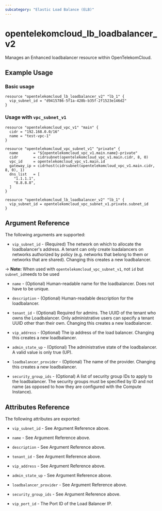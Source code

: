 ```yaml
---
subcategory: "Elastic Load Balance (ELB)"
---
```


# opentelekomcloud_lb_loadbalancer_v2

Manages an Enhanced loadbalancer resource within OpenTelekomCloud.

## Example Usage

### Basic usage

```hcl
resource "opentelekomcloud_lb_loadbalancer_v2" "lb_1" {
  vip_subnet_id = "d9415786-5f1a-428b-b35f-2f1523e146d2"
}
```

### Usage with `vpc_subnet_v1`

```hcl
resource "opentelekomcloud_vpc_v1" "main" {
  cidr = "192.168.0.0/16"
  name = "test-vpc-1"
}

resource "opentelekomcloud_vpc_subnet_v1" "private" {
  name       = "${opentelekomcloud_vpc_v1.main.name}-private"
  cidr       = cidrsubnet(opentelekomcloud_vpc_v1.main.cidr, 8, 0)
  vpc_id     = opentelekomcloud_vpc_v1.main.id
  gateway_ip = cidrhost(cidrsubnet(opentelekomcloud_vpc_v1.main.cidr, 8, 0), 1)
  dns_list   = [
    "1.1.1.1",
    "8.8.8.8",
  ]
}

resource "opentelekomcloud_lb_loadbalancer_v2" "lb_1" {
  vip_subnet_id = opentelekomcloud_vpc_subnet_v1.private.subnet_id
}
```


## Argument Reference

The following arguments are supported:

* `vip_subnet_id` - (Required) The network on which to allocate the
  loadbalancer's address. A tenant can only create loadalancers on networks
  authorized by policy (e.g. networks that belong to them or networks that
  are shared). Changing this creates a new loadbalancer.

-> **Note:** When used with `opentelekomcloud_vpc_subnet_v1`, not `id` but
`subnet_id`needs to be used

* `name` - (Optional) Human-readable name for the loadbalancer. Does not have
  to be unique.

* `description` - (Optional) Human-readable description for the loadbalancer.

* `tenant_id` - (Optional) Required for admins. The UUID of the tenant who owns
  the Loadbalancer.  Only administrative users can specify a tenant UUID
  other than their own.  Changing this creates a new loadbalancer.

* `vip_address` - (Optional) The ip address of the load balancer.
  Changing this creates a new loadbalancer.

* `admin_state_up` - (Optional) The administrative state of the loadbalancer.
  A valid value is only true (UP).

* `loadbalancer_provider` - (Optional) The name of the provider. Changing this
  creates a new loadbalancer.

* `security_group_ids` - (Optional) A list of security group IDs to apply to the
  loadbalancer. The security groups must be specified by ID and not name (as
  opposed to how they are configured with the Compute Instance).

## Attributes Reference

The following attributes are exported:

* `vip_subnet_id` - See Argument Reference above.

* `name` - See Argument Reference above.

* `description` - See Argument Reference above.

* `tenant_id` - See Argument Reference above.

* `vip_address` - See Argument Reference above.

* `admin_state_up` - See Argument Reference above.

* `loadbalancer_provider` - See Argument Reference above.

* `security_group_ids` - See Argument Reference above.

* `vip_port_id` - The Port ID of the Load Balancer IP.
